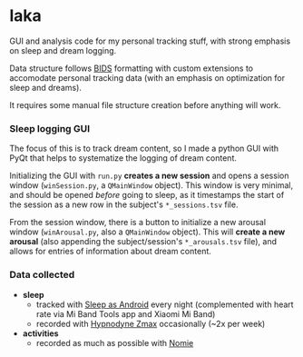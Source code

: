 # laka
GUI and analysis code for my personal tracking stuff, with strong emphasis on sleep and dream logging.

Data structure follows [BIDS](https://doi.org/10.1038/sdata.2016.44) formatting with custom extensions to accomodate personal tracking data (with an emphasis on optimization for sleep and dreams).

It requires some manual file structure creation before anything will work.


### Sleep logging GUI
The focus of this is to track dream content, so I made a python GUI with PyQt that helps to systematize the logging of dream content.

Initializing the GUI with `run.py` **creates a new session** and opens a session window (`winSession.py`, a `QMainWindow` object). This window is very minimal, and should be opened _before_ going to sleep, as it timestamps the start of the session as a new row in the subject's `*_sessions.tsv` file.

From the session window, there is a button to initialize a new arousal window (`winArousal.py`, also a `QMainWindow` object). This will **create a new arousal** (also appending the subject/session's `*_arousals.tsv` file), and allows for entries of information about dream content.


### Data collected
* **sleep**
    - tracked with [Sleep as Android](https://sleep.urbandroid.org) every night (complemented with heart rate via Mi Band Tools app and Xiaomi Mi Band)
    - recorded with [Hypnodyne Zmax](http://hypnodynecorp.com/) occasionally (~2x per week)
* **activities**
    - recorded as much as possible with [Nomie](https://nomie.app/)